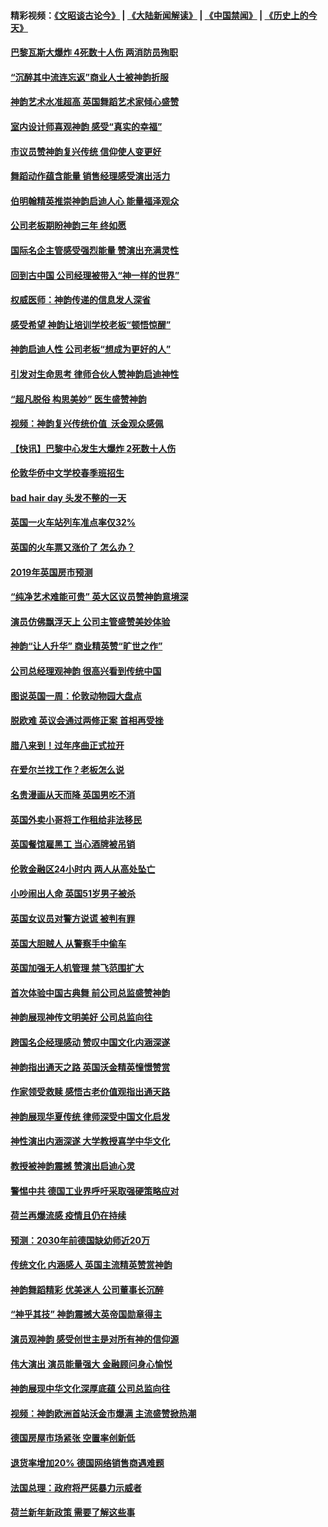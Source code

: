 #### 精彩视频：[《文昭谈古论今》](https://github.com/gfw-breaker/wenzhao/blob/master/README.md?t=01141230) | [《大陆新闻解读》](https://github.com/gfw-breaker/ntdtv-comedy/blob/master/README.md?t=01141230) | [《中国禁闻》](https://github.com/gfw-breaker/ntdtv-news/blob/master/README.md?t=01141230) | [《历史上的今天》](https://github.com/gfw-breaker/today-in-history/blob/master/README.md?t=01141230) 

#### [巴黎瓦斯大爆炸 4死数十人伤 两消防员殉职](../pages/nsc974/n10973956.md?t=01141230) 

#### [“沉醉其中流连忘返”商业人士被神韵折服](../pages/nsc974/n10973730.md?t=01141230) 

#### [神韵艺术水准超高 英国舞蹈艺术家倾心盛赞](../pages/nsc974/n10973515.md?t=01141230) 

#### [室内设计师喜观神韵 感受“真实的幸福”](../pages/nsc974/n10973397.md?t=01141230) 

#### [市议员赞神韵复兴传统 信仰使人变更好](../pages/nsc974/n10973340.md?t=01141230) 

#### [舞蹈动作蕴含能量 销售经理感受演出活力](../pages/nsc974/n10973210.md?t=01141230) 

#### [伯明翰精英推崇神韵启迪人心 能量福泽观众](../pages/nsc974/n10971911.md?t=01141230) 

#### [公司老板期盼神韵三年 终如愿](../pages/nsc974/n10971777.md?t=01141230) 

#### [国际名企主管感受强烈能量 赞演出充满灵性](../pages/nsc974/n10971724.md?t=01141230) 

#### [回到古中国 公司经理被带入“神一样的世界”](../pages/nsc974/n10971705.md?t=01141230) 

#### [权威医师：神韵传递的信息发人深省](../pages/nsc974/n10971688.md?t=01141230) 

#### [感受希望 神韵让培训学校老板“顿悟惊醒”](../pages/nsc974/n10971444.md?t=01141230) 

#### [神韵启迪人性 公司老板“想成为更好的人”](../pages/nsc974/n10971424.md?t=01141230) 

#### [引发对生命思考 律师合伙人赞神韵启迪神性](../pages/nsc974/n10971151.md?t=01141230) 

#### [“超凡脱俗 构思美妙” 医生盛赞神韵](../pages/nsc974/n10971122.md?t=01141230) 

#### [视频：神韵复兴传统价值  沃金观众感佩](../pages/nsc974/n10970961.md?t=01141230) 

#### [【快讯】巴黎中心发生大爆炸 2死数十人伤](../pages/nsc974/n10970675.md?t=01141230) 

#### [伦敦华侨中文学校春季班招生](../pages/nsc974/n10970785.md?t=01141230) 

#### [bad hair day 头发不整的一天](../pages/nsc974/n10970780.md?t=01141230) 

#### [英国一火车站列车准点率仅32%](../pages/nsc974/n10970775.md?t=01141230) 

#### [英国的火车票又涨价了 怎么办？](../pages/nsc974/n10970766.md?t=01141230) 

#### [2019年英国房市预测](../pages/nsc974/n10970729.md?t=01141230) 

#### [“纯净艺术难能可贵” 英大区议员赞神韵意境深](../pages/nsc974/n10970162.md?t=01141230) 

#### [演员仿佛飘浮天上 公司主管盛赞美妙体验](../pages/nsc974/n10969882.md?t=01141230) 

#### [神韵“让人升华” 商业精英赞“旷世之作”](../pages/nsc974/n10969860.md?t=01141230) 

#### [公司总经理观神韵 很高兴看到传统中国](../pages/nsc974/n10969730.md?t=01141230) 

#### [图说英国一周：伦敦动物园大盘点](../pages/nsc974/n10969365.md?t=01141230) 

#### [脱欧难 英议会通过两修正案 首相再受挫](../pages/nsc974/n10968468.md?t=01141230) 

#### [腊八来到！过年序曲正式拉开](../pages/nsc974/n10968649.md?t=01141230) 

#### [在爱尔兰找工作？老板怎么说](../pages/nsc974/n10968555.md?t=01141230) 

#### [名贵漫画从天而降 英国男吃不消](../pages/nsc974/n10968559.md?t=01141230) 

#### [英国外卖小哥将工作租给非法移民](../pages/nsc974/n10968548.md?t=01141230) 

#### [英国餐馆雇黑工 当心酒牌被吊销](../pages/nsc974/n10968537.md?t=01141230) 

#### [伦敦金融区24小时内 两人从高处坠亡](../pages/nsc974/n10968533.md?t=01141230) 

#### [小吵闹出人命 英国51岁男子被杀](../pages/nsc974/n10968526.md?t=01141230) 

#### [英国女议员对警方说谎 被判有罪](../pages/nsc974/n10968517.md?t=01141230) 

#### [英国大胆贼人 从警察手中偷车](../pages/nsc974/n10968489.md?t=01141230) 

#### [英国加强无人机管理 禁飞范围扩大](../pages/nsc974/n10968473.md?t=01141230) 

#### [首次体验中国古典舞 前公司总监盛赞神韵](../pages/nsc974/n10967619.md?t=01141230) 

#### [神韵展现神传文明美好 公司总监向往](../pages/nsc974/n10967402.md?t=01141230) 

#### [跨国名企经理感动 赞叹中国文化内涵深遂](../pages/nsc974/n10967396.md?t=01141230) 

#### [神韵指出通天之路 英国沃金精英憧憬赞赏](../pages/nsc974/n10967254.md?t=01141230) 

#### [作家领受救赎 感悟古老价值观指出通天路](../pages/nsc974/n10967056.md?t=01141230) 

#### [神韵展现华夏传统 律师深受中国文化启发](../pages/nsc974/n10966824.md?t=01141230) 

#### [神性演出内涵深遂 大学教授喜学中华文化](../pages/nsc974/n10966804.md?t=01141230) 

#### [教授被神韵震撼 赞演出启迪心灵](../pages/nsc974/n10966792.md?t=01141230) 

#### [警惕中共 德国工业界呼吁采取强硬策略应对](../pages/nsc974/n10966701.md?t=01141230) 

#### [荷兰再爆流感 疫情且仍在持续](../pages/nsc974/n10965996.md?t=01141230) 

#### [预测：2030年前德国缺幼师近20万](../pages/nsc974/n10965934.md?t=01141230) 

#### [传统文化 内涵感人 英国主流精英赞赏神韵](../pages/nsc974/n10965374.md?t=01141230) 

#### [神韵舞蹈精彩 优美迷人 公司董事长沉醉](../pages/nsc974/n10965237.md?t=01141230) 

#### [“神乎其技” 神韵震撼大英帝国勋章得主](../pages/nsc974/n10964718.md?t=01141230) 

#### [演员观神韵 感受创世主是对所有神的信仰源](../pages/nsc974/n10964931.md?t=01141230) 

#### [伟大演出 演员能量强大 金融顾问身心愉悦](../pages/nsc974/n10964616.md?t=01141230) 

#### [神韵展现中华文化深厚底蕴 公司总监向往](../pages/nsc974/n10964581.md?t=01141230) 

#### [视频：神韵欧洲首站沃金市爆满 主流盛赞掀热潮](../pages/nsc974/n10964483.md?t=01141230) 

#### [德国房屋市场紧张 空置率创新低](../pages/nsc974/n10964397.md?t=01141230) 

#### [退货率增加20% 德国网络销售商遇难题](../pages/nsc974/n10964456.md?t=01141230) 

#### [法国总理：政府将严惩暴力示威者](../pages/nsc974/n10963993.md?t=01141230) 

#### [荷兰新年新政策 需要了解这些事](../pages/nsc974/n10963965.md?t=01141230) 

